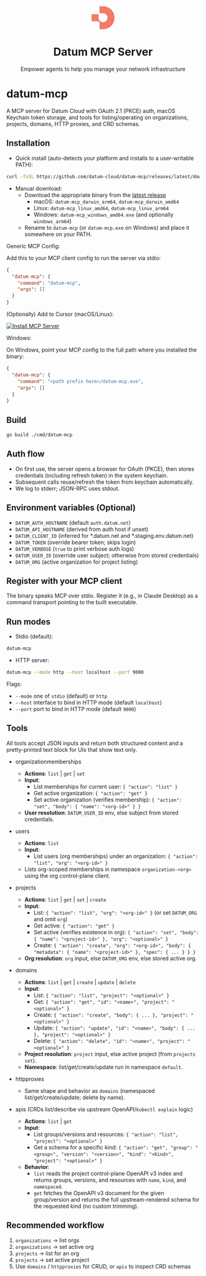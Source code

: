 <p align="center">
  <img width="60px" src="assets/logo.png">
  
  <h1 align="center">Datum MCP Server</h1>
  
  <p align="center">
    Empower agents to help you manage your network infrastructure
  </p>
</p>

# datum-mcp

A MCP server for Datum Cloud with OAuth 2.1 (PKCE) auth, macOS Keychain token storage, and tools for listing/operating on organizations, projects, domains, HTTP proxies, and CRD schemas.

## Installation

- Quick install (auto-detects your platform and installs to a user-writable PATH):
```bash
curl -fsSL https://github.com/datum-cloud/datum-mcp/releases/latest/download/install.sh | sh
```

- Manual download:
  - Download the appropriate binary from the [latest release](https://github.com/datum-cloud/datum-mcp/releases/latest)
    - macOS: `datum-mcp_darwin_arm64`, `datum-mcp_darwin_amd64`
    - Linux: `datum-mcp_linux_amd64`, `datum-mcp_linux_arm64`
    - Windows: `datum-mcp_windows_amd64.exe` (and optionally `windows_arm64`)
  - Rename to `datum-mcp` (or `datum-mcp.exe` on Windows) and place it somewhere on your PATH.

Generic MCP Config:

Add this to your MCP client config to run the server via stdio:

```json
{
  "datum-mcp": {
    "command": "datum-mcp",
    "args": []
  }
}
```

(Optionally) Add to Cursor (macOS/Linux):

[![Install MCP Server](https://cursor.com/deeplink/mcp-install-light.svg)](https://cursor.com/en-US/install-mcp?name=datum-mcp&config=eyJ0eXBlIjoic3RkaW8iLCJlbnYiOnt9LCJjb21tYW5kIjoiL3Vzci9sb2NhbC9iaW4vZGF0dW0tbWNwICJ9)


Windows:

On Windows, point your MCP config to the full path where you installed the binary:

```json
{
  "datum-mcp": {
    "command": "<path prefix here>/datum-mcp.exe",
    "args": []
  }
}
```

## Build

```bash
go build ./cmd/datum-mcp
```

## Auth flow
- On first use, the server opens a browser for OAuth (PKCE), then stores credentials (including refresh token) in the system keychain.
- Subsequent calls reuse/refresh the token from keychain automatically.
- We log to stderr; JSON-RPC uses stdout.

## Environment variables (Optional)
- `DATUM_AUTH_HOSTNAME` (default `auth.datum.net`)
- `DATUM_API_HOSTNAME` (derived from auth host if unset)
- `DATUM_CLIENT_ID` (inferred for *.datum.net and *.staging.env.datum.net)
- `DATUM_TOKEN` (override bearer token; skips login)
- `DATUM_VERBOSE` (`true` to print verbose auth logs)
- `DATUM_USER_ID` (override user subject; otherwise from stored credentials)
- `DATUM_ORG` (active organization for project listing)

## Register with your MCP client
The binary speaks MCP over stdio. Register it (e.g., in Claude Desktop) as a command transport pointing to the built executable.

## Run modes
- Stdio (default):
```bash
datum-mcp
```

- HTTP server:
```bash
datum-mcp --mode http --host localhost --port 9000
```

Flags:
- `--mode` one of `stdio` (default) or `http`
- `--host` interface to bind in HTTP mode (default `localhost`)
- `--port` port to bind in HTTP mode (default `9000`)

## Tools
All tools accept JSON inputs and return both structured content and a pretty-printed text block for UIs that show text only.

- organizationmemberships
  - **Actions**: `list` | `get` | `set`
  - **Input**:
    - List memberships for current user: `{ "action": "list" }`
    - Get active organization: `{ "action": "get" }`
    - Set active organization (verifies membership): `{ "action": "set", "body": { "name": "<org-id>" } }`
  - **User resolution**: `DATUM_USER_ID` env, else subject from stored credentials.

- users
  - **Actions**: `list`
  - **Input**:
    - List users (org memberships) under an organization: `{ "action": "list", "org": "<org-id>" }`
  - Lists org-scoped memberships in namespace `organization-<org>` using the org control-plane client.

- projects
  - **Actions**: `list` | `get` | `set` | `create`
  - **Input**:
    - List: `{ "action": "list", "org": "<org-id>" }` (or set `DATUM_ORG` and omit `org`)
    - Get active: `{ "action": "get" }`
    - Set active (verifies existence in org): `{ "action": "set", "body": { "name": "<project-id>" }, "org": "<optional>" }`
    - Create: `{ "action": "create", "org": "<org-id>", "body": { "metadata": { "name": "<project-id>" }, "spec": { ... } } }`
  - **Org resolution**: `org` input, else `DATUM_ORG` env, else stored active org.

- domains
  - **Actions**: `list` | `get` | `create` | `update` | `delete`
  - **Input**:
    - List: `{ "action": "list", "project": "<optional>" }`
    - Get: `{ "action": "get", "id": "<name>", "project": "<optional>" }`
    - Create: `{ "action": "create", "body": { ... }, "project": "<optional>" }`
    - Update: `{ "action": "update", "id": "<name>", "body": { ... }, "project": "<optional>" }`
    - Delete: `{ "action": "delete", "id": "<name>", "project": "<optional>" }`
  - **Project resolution**: `project` input, else active project (from `projects set`).
  - **Namespace**: list/get/create/update run in namespace `default`.

- httpproxies
  - Same shape and behavior as `domains` (namespaced list/get/create/update; delete by name).

- apis (CRDs list/describe via upstream OpenAPI/`kubectl explain` logic)
  - **Actions**: `list` | `get`
  - **Input**:
    - List groups/versions and resources: `{ "action": "list", "project": "<optional>" }`
    - Get a schema for a specific kind: `{ "action": "get", "group": "<group>", "version": "<version>", "kind": "<Kind>", "project": "<optional>" }`
  - **Behavior**:
    - `list` reads the project control-plane OpenAPI v3 index and returns groups, versions, and resources with `name`, `kind`, and `namespaced`.
    - `get` fetches the OpenAPI v3 document for the given group/version and returns the full upstream-rendered schema for the requested kind (no custom trimming).

## Recommended workflow
1. `organizations` → list orgs
2. `organizations` → set active org
3. `projects` → list for an org
4. `projects` → set active project
5. Use `domains` / `httpproxies` for CRUD, or `apis` to inspect CRD schemas


